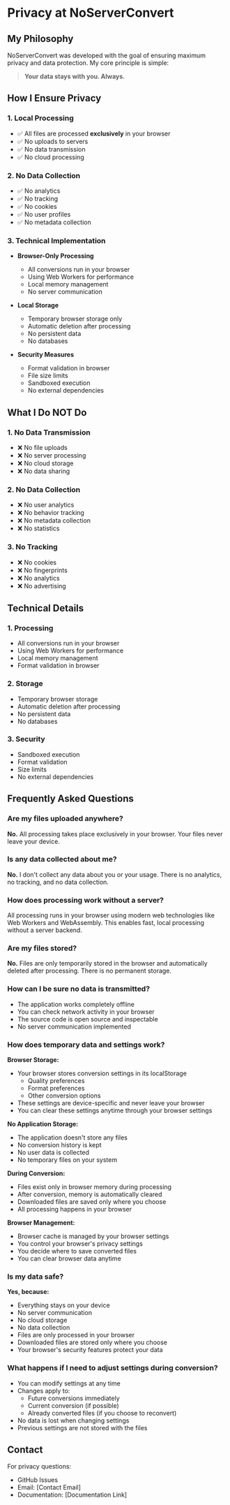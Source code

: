 # Privacy at NoServerConvert

## My Philosophy

NoServerConvert was developed with the goal of ensuring maximum privacy and data protection. My core principle is simple:

> **Your data stays with you. Always.**

## How I Ensure Privacy

### 1. Local Processing
- ✅ All files are processed **exclusively** in your browser
- ✅ No uploads to servers
- ✅ No data transmission
- ✅ No cloud processing

### 2. No Data Collection
- ✅ No analytics
- ✅ No tracking
- ✅ No cookies
- ✅ No user profiles
- ✅ No metadata collection

### 3. Technical Implementation
- **Browser-Only Processing**
  - All conversions run in your browser
  - Using Web Workers for performance
  - Local memory management
  - No server communication

- **Local Storage**
  - Temporary browser storage only
  - Automatic deletion after processing
  - No persistent data
  - No databases

- **Security Measures**
  - Format validation in browser
  - File size limits
  - Sandboxed execution
  - No external dependencies

## What I Do NOT Do

### 1. No Data Transmission
- ❌ No file uploads
- ❌ No server processing
- ❌ No cloud storage
- ❌ No data sharing

### 2. No Data Collection
- ❌ No user analytics
- ❌ No behavior tracking
- ❌ No metadata collection
- ❌ No statistics

### 3. No Tracking
- ❌ No cookies
- ❌ No fingerprints
- ❌ No analytics
- ❌ No advertising

## Technical Details

### 1. Processing
- All conversions run in your browser
- Using Web Workers for performance
- Local memory management
- Format validation in browser

### 2. Storage
- Temporary browser storage
- Automatic deletion after processing
- No persistent data
- No databases

### 3. Security
- Sandboxed execution
- Format validation
- Size limits
- No external dependencies

## Frequently Asked Questions

### Are my files uploaded anywhere?
**No.** All processing takes place exclusively in your browser. Your files never leave your device.

### Is any data collected about me?
**No.** I don't collect any data about you or your usage. There is no analytics, no tracking, and no data collection.

### How does processing work without a server?
All processing runs in your browser using modern web technologies like Web Workers and WebAssembly. This enables fast, local processing without a server backend.

### Are my files stored?
**No.** Files are only temporarily stored in the browser and automatically deleted after processing. There is no permanent storage.

### How can I be sure no data is transmitted?
- The application works completely offline
- You can check network activity in your browser
- The source code is open source and inspectable
- No server communication implemented

### How does temporary data and settings work?
**Browser Storage:**
- Your browser stores conversion settings in its localStorage
  - Quality preferences
  - Format preferences
  - Other conversion options
- These settings are device-specific and never leave your browser
- You can clear these settings anytime through your browser settings

**No Application Storage:**
- The application doesn't store any files
- No conversion history is kept
- No user data is collected
- No temporary files on your system

**During Conversion:**
- Files exist only in browser memory during processing
- After conversion, memory is automatically cleared
- Downloaded files are saved only where you choose
- All processing happens in your browser

**Browser Management:**
- Browser cache is managed by your browser settings
- You control your browser's privacy settings
- You decide where to save converted files
- You can clear browser data anytime

### Is my data safe?
**Yes, because:**
- Everything stays on your device
- No server communication
- No cloud storage
- No data collection
- Files are only processed in your browser
- Downloaded files are stored only where you choose
- Your browser's security features protect your data

### What happens if I need to adjust settings during conversion?
- You can modify settings at any time
- Changes apply to:
  - Future conversions immediately
  - Current conversion (if possible)
  - Already converted files (if you choose to reconvert)
- No data is lost when changing settings
- Previous settings are not stored with the files

## Contact

For privacy questions:
- GitHub Issues
- Email: [Contact Email]
- Documentation: [Documentation Link] 